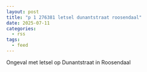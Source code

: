 ```yaml
---
layout: post
title: "p 1 276381 letsel dunantstraat roosendaal"
date: 2025-07-11
categories: 
  - rss
tags: 
  - feed
---
```


Ongeval met letsel op Dunantstraat in Roosendaal
